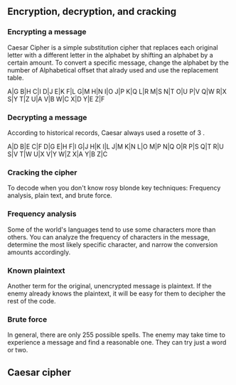 ## Encryption, decryption, and cracking

### Encrypting a message

Caesar Cipher is a simple substitution cipher that replaces each original letter with a different letter in the alphabet by shifting an alphabet by a certain amount.
To convert a specific message, change the alphabet by the number of Alphabetical offset that alrady used and use the replacement table.


A|G
B|H
C|I
D|J
E|K
F|L
G|M
H|N
I|O
J|P
K|Q
L|R
M|S
N|T
O|U
P|V
Q|W
R|X
S|Y
T|Z
U|A
V|B
W|C
X|D
Y|E
Z|F


### Decrypting a message

According to historical records, Caesar always used a rosette of 3 .

A|D
B|E
C|F
D|G
E|H
F|I
G|J
H|K
I|L
J|M
K|N
L|O
M|P
N|Q
O|R
P|S
Q|T
R|U
S|V
T|W
U|X
V|Y
W|Z
X|A
Y|B
Z|C


### Cracking the cipher

To decode when you don't know rosy blonde key techniques: Frequency analysis, plain text, and brute force.

### Frequency analysis

Some of the world's languages ​​tend to use some characters more than others.
You can analyze the frequency of characters in the message, determine the most likely specific character, and narrow the conversion amounts accordingly.

### Known plaintext

Another term for the original, unencrypted message is plaintext. If the enemy already knows the plaintext, it will be easy for them to decipher the rest of the code.

### Brute force

In general, there are only 255 possible spells. The enemy may take time to experience a message and find a reasonable one.
They can try just a word or two.


















## Caesar cipher
